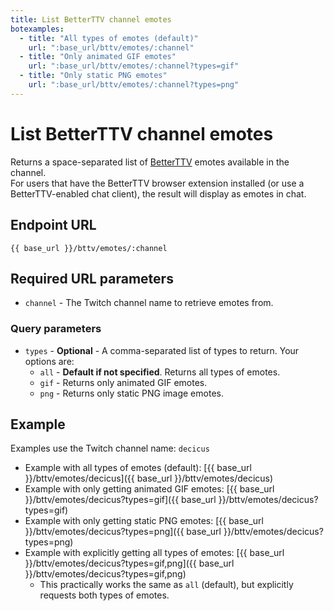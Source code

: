 ```yaml
---
title: List BetterTTV channel emotes
botexamples:
  - title: "All types of emotes (default)"
    url: ":base_url/bttv/emotes/:channel"
  - title: "Only animated GIF emotes"
    url: ":base_url/bttv/emotes/:channel?types=gif"
  - title: "Only static PNG emotes"
    url: ":base_url/bttv/emotes/:channel?types=png"
---
```


# List BetterTTV channel emotes

Returns a space-separated list of [BetterTTV](https://betterttv.com/) emotes available in the channel.  
For users that have the BetterTTV browser extension installed (or use a BetterTTV-enabled chat client), the result will display as emotes in chat.

## Endpoint URL

`{{ base_url }}/bttv/emotes/:channel`

## Required URL parameters

- `channel` - The Twitch channel name to retrieve emotes from.

### Query parameters

- `types` - **Optional** - A comma-separated list of types to return. Your options are:
    - `all` - **Default if not specified**. Returns all types of emotes.
    - `gif` - Returns only animated GIF emotes.
    - `png` - Returns only static PNG image emotes.

## Example

Examples use the Twitch channel name: `decicus`

- Example with all types of emotes (default): [{{ base_url }}/bttv/emotes/decicus]({{ base_url }}/bttv/emotes/decicus)
- Example with only getting animated GIF emotes: [{{ base_url }}/bttv/emotes/decicus?types=gif]({{ base_url }}/bttv/emotes/decicus?types=gif)
- Example with only getting static PNG emotes: [{{ base_url }}/bttv/emotes/decicus?types=png]({{ base_url }}/bttv/emotes/decicus?types=png)
- Example with explicitly getting all types of emotes: [{{ base_url }}/bttv/emotes/decicus?types=gif,png]({{ base_url }}/bttv/emotes/decicus?types=gif,png)
    - This practically works the same as `all` (default), but explicitly requests both types of emotes.
